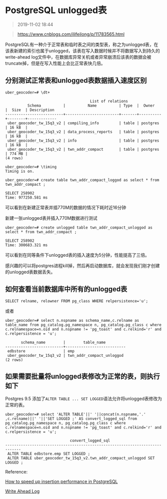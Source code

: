 # PostgreSQL unlogged表

> 2019-11-02 18:44

> https://www.cnblogs.com/ilifeilong/p/11783565.html

PostgreSQL有一种介于正常表和临时表之间的类型表，称之为unlogged表，在该表新建的索引也属于unlogged，该表在写入数据时候并不将数据写入到持久的write-ahead log文件中，在数据库异常关机或者异常崩溃后该表的数据会被truncate掉，但是在写入性能上会比正常表快几倍。

## 分别测试正常表和unlogged表数据插入速度区别

```
uber_geocoder=# \dt+

                                      List of relations
          Schema          |          Name          | Type  |  Owner   |  Size  | Description 
--------------------------+------------------------+-------+----------+--------+-------------
 uber_geocoder_tw_15q3_v2 | compiling_info         | table | postgres | 16 kB  | 
 uber_geocoder_tw_15q3_v2 | data_process_reports   | table | postgres | 16 kB  | 
 uber_geocoder_tw_15q3_v2 | info                   | table | postgres | 16 kB  | 
 uber_geocoder_tw_15q3_v2 | twn_addr_compact       | table | postgres | 774 MB | 
(4 rows)

uber_geocoder=# \timing 
Timing is on.

uber_geocoder=# create table twn_addr_compact_loggod as select * from twn_addr_compact ;

SELECT 258902
Time: 977250.581 ms
```

可以看到在新建正常表并插770M的数据的情况下耗时近16分钟

新建一张unlogged表并插入770M数据进行测试

```
uber_geocoder=# create unlogged table twn_addr_compact_unloggod as select * from twn_addr_compact ;

SELECT 258902
Time: 300683.321 ms
```

可以看到在同等条件下unlogged表的插入速度为5分钟，性能提高了三倍。

感兴趣的可以将postgres进程kill掉，然后再启动数据库，就会发现我们刚才创建的unlogged表数据丢失。

## 如何查看当前数据库中所有的unlogged表

```
SELECT relname, relowner FROM pg_class WHERE relpersistence='u';
```

或者

```
uber_geocoder=# select n.nspname as schema_name,c.relname as table_name from pg_catalog.pg_namespace n, pg_catalog.pg_class c where c.relnamespace=n.oid and n.nspname != 'pg_toast' and c.relkind='r' and c.relpersistence = 'u';

       schema_name        |        table_name         
--------------------------+---------------------------
 edbstore                 | emp
 uber_geocoder_tw_15q3_v2 | twn_addr_compact_unloggod
(2 rows)
```

## 如果需要批量将unlogged表修改为正常的表，则执行如下

Postgres 9.5 添加了`ALTER TABLE ... SET LOGGED`语法允许将unlogged表修改为正常的表。

```
uber_geocoder=# select 'ALTER TABLE'||' '||concat(n.nspname,'.' ,c.relname)||' '||'SET LOGGED ;' AS convert_logged_sql from pg_catalog.pg_namespace n, pg_catalog.pg_class c where c.relnamespace=n.oid and n.nspname != 'pg_toast' and c.relkind='r' and c.relpersistence = 'u';

                             convert_logged_sql                              
-----------------------------------------------------------------------------
 ALTER TABLE edbstore.emp SET LOGGED ;
 ALTER TABLE uber_geocoder_tw_15q3_v2.twn_addr_compact_unloggod SET LOGGED ;
```

Reference: 

[How to speed up insertion performance in PostgreSQL](https://stackoverflow.com/questions/12206600/how-to-speed-up-insertion-performance-in-postgresql)

[Write Ahead Log](https://www.postgresql.org/docs/9.1/runtime-config-wal.html#GUC-SYNCHRONOUS-COMMIT)
